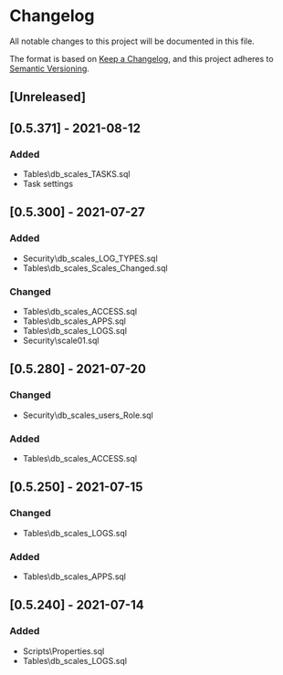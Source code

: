 ﻿# Changelog
All notable changes to this project will be documented in this file.

The format is based on [Keep a Changelog](https://keepachangelog.com/en/1.0.0/),
and this project adheres to [Semantic Versioning](https://semver.org/spec/v2.0.0.html).

## [Unreleased]

## [0.5.371] - 2021-08-12
### Added
- Tables\db_scales_TASKS.sql
- Task settings

## [0.5.300] - 2021-07-27
### Added
- Security\db_scales_LOG_TYPES.sql
- Tables\db_scales_Scales_Changed.sql
### Changed
- Tables\db_scales_ACCESS.sql
- Tables\db_scales_APPS.sql
- Tables\db_scales_LOGS.sql
- Security\scale01.sql

## [0.5.280] - 2021-07-20
### Changed
- Security\db_scales_users_Role.sql
### Added
- Tables\db_scales_ACCESS.sql

## [0.5.250] - 2021-07-15
### Changed
- Tables\db_scales_LOGS.sql
### Added
- Tables\db_scales_APPS.sql

## [0.5.240] - 2021-07-14
### Added
- Scripts\Properties.sql
- Tables\db_scales_LOGS.sql
